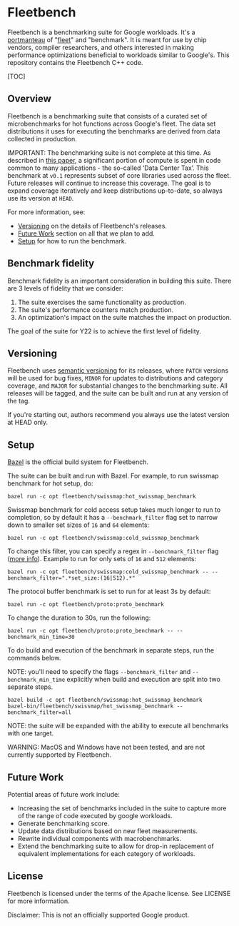 # Fleetbench

Fleetbench is a benchmarking suite for Google workloads.
It's a [portmanteau](https://en.wikipedia.org/wiki/Portmanteau) of
"[fleet](https://services.google.com/fh/files/misc/fleet_management_at_scale_white_paper.pdf)"
and "benchmark".
It is meant for use by chip vendors, compiler researchers, and others
interested in making performance optimizations beneficial to workloads similar
to Google's.
This repository contains the Fleetbench C++ code.

[TOC]

## Overview

Fleetbench is a benchmarking suite that consists of a curated set of
microbenchmarks for hot functions across Google's fleet.
The data set distributions it uses for executing the benchmarks are derived
from data collected in production.

IMPORTANT: The benchmarking suite is not complete at this time.
As described in [this paper](https://research.google/pubs/pub44271/), a
significant portion of compute is spent in code common to many applications -
the so-called ‘Data Center Tax’.
This benchmark at `v0.1` represents subset of core libraries used across the
fleet.
Future releases will continue to increase this coverage.
The goal is to expand coverage iteratively and keep distributions up-to-date,
so always use its version at `HEAD`.

For more information, see:

* [Versioning](#versioning) on the details of Fleetbench's releases.
* [Future Work](#future-work) section on all that we plan to add.
* [Setup](#setup) for how to run the benchmark.


## Benchmark fidelity

Benchmark fidelity is an important consideration in building this suite.
There are 3 levels of fidelity that we consider:

1. The suite exercises the same functionality as production.
1. The suite's performance counters match production.
1. An optimization's impact on the suite matches the impact on production.

The goal of the suite for Y22 is to achieve the first level of fidelity.

## Versioning

Fleetbench uses [semantic versioning](http://semver.org) for its releases,
where `PATCH` versions will be used for bug fixes,
`MINOR` for updates to distributions and category coverage,
and `MAJOR` for substantial changes to the benchmarking suite.
All releases will be tagged, and the suite can be built and run at any version
of the tag.

If you're starting out, authors recommend you always use the latest version
at HEAD only.

## Setup

[Bazel](https://bazel.build) is the official build system for Fleetbench.

The suite can be built and run with Bazel. For example, to run swissmap
benchmark for hot setup, do:

```
bazel run -c opt fleetbench/swissmap:hot_swissmap_benchmark
```

Swissmap benchmark for cold access setup takes much longer to run to completion,
so by default it has a `--benchmark_filter` flag set to narrow down to smaller
set sizes of `16` and `64` elements:

```
bazel run -c opt fleetbench/swissmap:cold_swissmap_benchmark
```

To change this filter, you can specify a regex in `--benchmark_filter` flag
([more info](https://github.com/google/benchmark/blob/main/docs/user_guide.md#running-a-subset-of-benchmarks)).
Example to run for only sets of `16` and `512` elements:

```
bazel run -c opt fleetbench/swissmap:cold_swissmap_benchmark -- --benchmark_filter=".*set_size:(16|512).*"
```

The protocol buffer benchmark is set to run for at least 3s by default:

```
bazel run -c opt fleetbench/proto:proto_benchmark
```

To change the duration to 30s, run the following:

```
bazel run -c opt fleetbench/proto:proto_benchmark -- --benchmark_min_time=30
```

To do build and execution of the benchmark in separate steps, run the commands
below.

NOTE: you'll need to specify the flags `--benchmark_filter` and
`--benchmark_min_time` explicitly when build and execution are split into two
separate steps.

```
bazel build -c opt fleetbench/swissmap:hot_swissmap_benchmark
bazel-bin/fleetbench/swissmap/hot_swissmap_benchmark --benchmark_filter=all
```

NOTE: the suite will be expanded with the ability to execute all
benchmarks with one target.

WARNING: MacOS and Windows have not been tested, and are not currently supported
by Fleetbench.

## Future Work

Potential areas of future work include:

* Increasing the set of benchmarks included in the suite to capture more of the
  range of code executed by google workloads.
* Generate benchmarking score.
* Update data distributions based on new fleet measurements.
* Rewrite individual components with macrobenchmarks.
* Extend the benchmarking suite to allow for drop-in replacement of equivalent
  implementations for each category of workloads.


## License

Fleetbench is licensed under the terms of the Apache license. See LICENSE for
more information.

Disclaimer: This is not an officially supported Google product.
